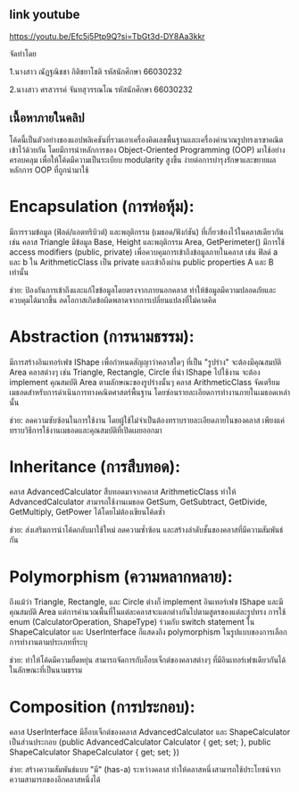 ## link youtube 
https://youtu.be/Efc5j5Ptp9Q?si=TbGt3d-DY8Aa3kkr

จัดทำโดย

1.นางสาว ณัฏฐณิชชา กิติชยาโชติ รหัสนักศึกษา 66030232

2.นางสาว ศรสวรรค์ จันทสุวรรณโณ รหัสนักศึกษา 66030232

## เนื้อหาภายในคลิป
โค้ดนี้เป็นตัวอย่างของแอปพลิเคชันที่รวมเอาเครื่องคิดเลขพื้นฐานและเครื่องคำนวณรูปทรงเรขาคณิตเข้าไว้ด้วยกัน โดยมีการนำหลักการของ Object-Oriented Programming (OOP) มาใช้อย่างครอบคลุม เพื่อให้โค้ดมีความเป็นระเบียบ modularity สูงขึ้น ง่ายต่อการบำรุงรักษาและขยายผล
หลักการ OOP ที่ถูกนำมาใช้
# Encapsulation (การห่อหุ้ม):
มีการรวมข้อมูล (ฟิลด์/แอตทริบิวต์) และพฤติกรรม (เมธอด/ฟังก์ชัน) ที่เกี่ยวข้องไว้ในคลาสเดียวกัน เช่น คลาส Triangle มีข้อมูล Base, Height และพฤติกรรม Area, GetPerimeter()
มีการใช้ access modifiers (public, private) เพื่อควบคุมการเข้าถึงข้อมูลภายในคลาส เช่น ฟิลด์ a และ b ใน ArithmeticClass เป็น private และเข้าถึงผ่าน public properties A และ B เท่านั้น

ช่วย: ป้องกันการเข้าถึงและแก้ไขข้อมูลโดยตรงจากภายนอกคลาส ทำให้ข้อมูลมีความปลอดภัยและควบคุมได้มากขึ้น ลดโอกาสเกิดข้อผิดพลาดจากการเปลี่ยนแปลงที่ไม่คาดคิด

# Abstraction (การนามธรรม):
มีการสร้างอินเทอร์เฟซ IShape เพื่อกำหนดสัญญาว่าคลาสใดๆ ที่เป็น "รูปร่าง" จะต้องมีคุณสมบัติ Area
คลาสต่างๆ เช่น Triangle, Rectangle, Circle ที่นำ IShape ไปใช้งาน จะต้อง implement คุณสมบัติ Area ตามลักษณะของรูปร่างนั้นๆ
คลาส ArithmeticClass จัดเตรียมเมธอดสำหรับการดำเนินการทางคณิตศาสตร์พื้นฐาน โดยซ่อนรายละเอียดการทำงานภายในเมธอดเหล่านั้น

ช่วย: ลดความซับซ้อนในการใช้งาน โดยผู้ใช้ไม่จำเป็นต้องทราบรายละเอียดภายในของคลาส เพียงแค่ทราบวิธีการใช้งานเมธอดและคุณสมบัติที่เปิดเผยออกมา

# Inheritance (การสืบทอด):
คลาส AdvancedCalculator สืบทอดมาจากคลาส ArithmeticClass ทำให้ AdvancedCalculator สามารถใช้งานเมธอด GetSum, GetSubtract, GetDivide, GetMultiply, GetPower ได้โดยไม่ต้องเขียนโค้ดซ้ำ

ช่วย: ส่งเสริมการนำโค้ดกลับมาใช้ใหม่ ลดความซ้ำซ้อน และสร้างลำดับชั้นของคลาสที่มีความสัมพันธ์กัน

# Polymorphism (ความหลากหลาย):
ถึงแม้ว่า Triangle, Rectangle, และ Circle ต่างก็ implement อินเทอร์เฟซ IShape และมีคุณสมบัติ Area แต่การคำนวณพื้นที่ในแต่ละคลาสจะแตกต่างกันไปตามสูตรของแต่ละรูปทรง
การใช้ enum (CalculatorOperation, ShapeType) ร่วมกับ switch statement ใน ShapeCalculator และ UserInterface ก็แสดงถึง polymorphism ในรูปแบบของการเลือกการทำงานตามประเภทที่ระบุ

ช่วย: ทำให้โค้ดมีความยืดหยุ่น สามารถจัดการกับอ็อบเจ็กต์ของคลาสต่างๆ ที่มีอินเทอร์เฟซเดียวกันได้ในลักษณะที่เป็นนามธรรม

# Composition (การประกอบ):
คลาส UserInterface มีอ็อบเจ็กต์ของคลาส AdvancedCalculator และ ShapeCalculator เป็นส่วนประกอบ (public AdvancedCalculator Calculator { get; set; }, public ShapeCalculator ShapeCalculator { get; set; })

ช่วย: สร้างความสัมพันธ์แบบ "มี" (has-a) ระหว่างคลาส ทำให้คลาสหนึ่งสามารถใช้ประโยชน์จากความสามารถของอีกคลาสหนึ่งได้
